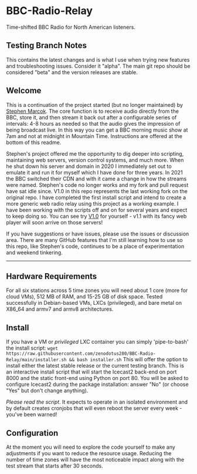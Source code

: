 # BBC-Radio-Relay

Time-shifted BBC Radio for North American listeners.

## Testing Branch Notes
This contains the latest changes and is what I use when trying new features and troubleshooting issues. Consider it "alpha". The main git repo should be considered "beta" and the version releases are stable.

## Welcome

This is a continuation of the project started (but no longer maintained) by [Stephen Marcok](https://github.com/marcokstephen/BBCRadioDelay). The core function is to receive audio directly from the BBC, store it, and then stream it back out after a configurable series of intervals: 4-8 hours as needed so that the audio gives the impression of being broadcast live. In this way you can get a BBC morning music show at 7am and not at midnight in Mountain Time. Instructions are offered at the bottom of this readme.

Stephen's project offered me the opportunity to dig deeper into scripting, maintaining web servers, version control systems, and much more. When he shut down his server and domain in 2020 I immediately set out to emulate it and run it for myself which I have done for three years. In 2021 the BBC switched their CDN and with it came a change in how the streams were named. Stephen's code no longer works and my fork and pull request have sat idle since. V1.0 in this repo represents the last working fork on the original repo. I have completed the first install script and intend to create a more generic web radio relay using this project as a working example. I have been working with the scripts off and on for several years and expect to keep doing so. You can see try [V1.0](https://bbcradiorelay.net/) for yourself - v1.1 with its fancy web player will soon arrive on those servers!

If you have suggestions or have issues, please use the issues or discussion area. There are many GitHub features that I'm still learning how to use so this repo, like Stephen's code, continues to be a place of experimentation and weekend tinkering.

---

## Hardware Requirements

For all six stations across 5 time zones you will need about 1 core (more for cloud VMs), 512 MB of RAM, and 15-25 GB of disk space. Tested successfully in Debian-based VMs, LXCs (privileged), and bare metal on X86_64 and armv7 and armv8 architectures.

## Install

If you have a VM or *privileged* LXC container you can simply 'pipe-to-bash' the install script:
`wget https://raw.githubusercontent.com/zenodotus280/BBC-Radio-Relay/main/installer.sh && bash installer.sh`
This will offer the option to install either the latest stable release or the current testing branch. This is an interactive install script that will start the Icecast2 back-end on port 8000 and the static front-end using Python on port 80. You will be asked to configure Icecast2 during the package installation: answer "No" (or choose "Yes" but don't change anything).

*Please read the script*. It expects to operate in an isolated environment and by default creates cronjobs that will even reboot the server every week - you've been warned!

## Configuration

At the moment you will need to explore the code yourself to make any adjustments if you want to reduce the resource usage. Reducing the number of time zones will have the most noticeable impact along with the test stream that starts after 30 seconds.
